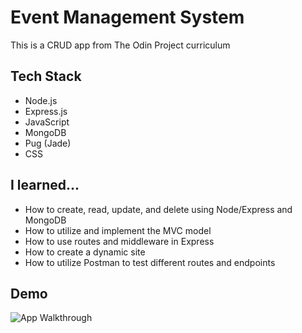 # Event Management System

This is a CRUD app from The Odin Project curriculum

## Tech Stack

- Node.js
- Express.js
- JavaScript
- MongoDB
- Pug (Jade)
- CSS

## I learned...

- How to create, read, update, and delete using Node/Express and MongoDB
- How to utilize and implement the MVC model
- How to use routes and middleware in Express
- How to create a dynamic site
- How to utilize Postman to test different routes and endpoints

## Demo

<img src="./public/images/app-walkthrough.gif" alt="App Walkthrough"/>

